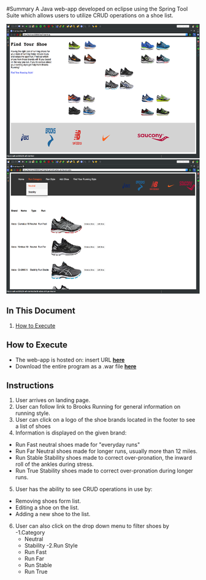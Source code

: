 #Summary
A Java web-app developed on eclipse using the Spring Tool Suite which allows users to utilize CRUD operations on a shoe list.

<p align="center"><img src="src/main/webapp/ShoePics/Screen1.png" height="350">
<img src="src/main/webapp/ShoePics/Screen2.png" height="350"></p>

## In This Document
1. [How to Execute](#how-to-execute)

## How to Execute
- The web-app is hosted on: insert URL <a href="http://52.43.150.156:8080/PresidentsWeb/">**here**</a>
- Download the entire program as a .war file <a href="PresidentsWeb.war">**here**</a>

## Instructions
1. User arrives on landing page.
2. User can  follow link to Brooks Running for general information on running style.
3. User can click on a logo of the shoe brands located in the footer to see a list of shoes
4. Information is displayed on the given brand:
  - Run Fast neutral shoes made for "everyday runs"
  - Run Far Neutral shoes made for longer runs, usually more than 12 miles.
  - Run Stable Stability shoes made to correct over-pronation, the inward roll of the ankles during stress.
  - Run True Stability shoes made to correct over-pronation during longer runs.
5. User has the ability to  see CRUD operations in use by:
  - Removing shoes form list.
  - Editing a shoe on the list.
  - Adding a new shoe to the list.
6. User can also click on the drop down menu to filter shoes by
 -1.Category
   - Neutral
   - Stability
 -2.Run Style
   - Run Fast
   - Run Far
   - Run Stable
   - Run True
